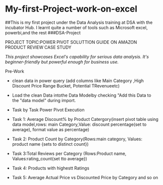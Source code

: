 # My-first-Project-work-on-excel
##This is my first project under the Data Analysis training at DSA with the incubator Hub.
I learnt quite a number of tools such as Microsoft excel, powerbi,and the rest
###DSA-Project

PROJECT TOPIC:POWER PIVOT SOLUTTION GUIDE ON AMAZON PRODUCT REVIEW CASE STUDY

_This project showcases Excel's capability for serious data analysis. It's beginner-friendly but powerful enough for business use._

Pre-Work 
- clean data in power query (add columns like Main Category ,High Discount Price Range Bucket, Potential TRevenueetc)
- Load the clean Data intothe Data Modelby checking "Add this Data to the "data model"  during import.

- Task by Task Power Pivot Execution
- Task 1: Average Discount% by Product Catergory(insert pivot table using data model,rows: main Category,Value: discount percentage(set to average), format value as percentage)
- Task 2: Product Count by Category(Rows:main category, Values: product name {sets to distinct count})
- Task 3:Total Reviews per Category (Rows:Product name, Values:rating_count{set tto average})
- Task 4: Products with highestt Ratings
- Task 5: Average Actual Price vs Discounted Price by Category
 and so on    

